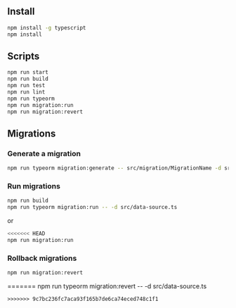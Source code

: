 ## Install

```bash
npm install -g typescript
npm install
```

## Scripts

```bash
npm run start
npm run build
npm run test
npm run lint
npm run typeorm
npm run migration:run
npm run migration:revert
```


## Migrations

### Generate a migration

```bash
npm run typeorm migration:generate -- src/migration/MigrationName -d src/data-source.ts
```

### Run migrations
```bash
npm run build
npm run typeorm migration:run -- -d src/data-source.ts
```

or

```bash
<<<<<<< HEAD
npm run migration:run
```

### Rollback migrations
```bash
npm run migration:revert
```
=======
npm run typeorm migration:revert -- -d src/data-source.ts
```
>>>>>>> 9c7bc236fc7aca93f165b7de6ca74eced748c1f1
